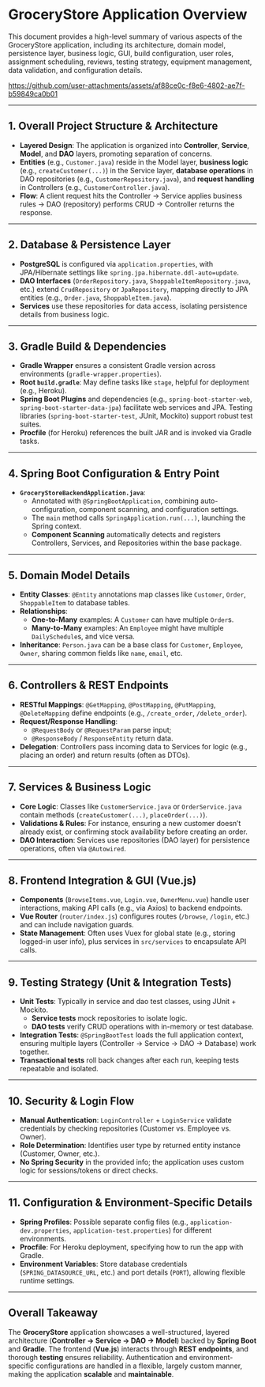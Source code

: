 # GroceryStore Application Overview

This document provides a high-level summary of various aspects of the GroceryStore application, including its architecture, domain model, persistence layer, business logic, GUI, build configuration, user roles, assignment scheduling, reviews, testing strategy, equipment management, data validation, and configuration details.



https://github.com/user-attachments/assets/af88ce0c-f8e6-4802-ae7f-b59849ca0b01


---

## 1. Overall Project Structure & Architecture
- **Layered Design**: The application is organized into **Controller**, **Service**, **Model**, and **DAO** layers, promoting separation of concerns.
- **Entities** (e.g., `Customer.java`) reside in the Model layer, **business logic** (e.g., `createCustomer(...)`) in the Service layer, **database operations** in DAO repositories (e.g., `CustomerRepository.java`), and **request handling** in Controllers (e.g., `CustomerController.java`).
- **Flow**: A client request hits the Controller → Service applies business rules → DAO (repository) performs CRUD → Controller returns the response.

---

## 2. Database & Persistence Layer
- **PostgreSQL** is configured via `application.properties`, with JPA/Hibernate settings like `spring.jpa.hibernate.ddl-auto=update`.
- **DAO Interfaces** (`OrderRepository.java`, `ShoppableItemRepository.java`, etc.) extend `CrudRepository` or `JpaRepository`, mapping directly to JPA entities (e.g., `Order.java`, `ShoppableItem.java`).
- **Services** use these repositories for data access, isolating persistence details from business logic.

---

## 3. Gradle Build & Dependencies
- **Gradle Wrapper** ensures a consistent Gradle version across environments (`gradle-wrapper.properties`).
- **Root `build.gradle`**: May define tasks like `stage`, helpful for deployment (e.g., Heroku).
- **Spring Boot Plugins** and dependencies (e.g., `spring-boot-starter-web`, `spring-boot-starter-data-jpa`) facilitate web services and JPA. Testing libraries (`spring-boot-starter-test`, JUnit, Mockito) support robust test suites.
- **Procfile** (for Heroku) references the built JAR and is invoked via Gradle tasks.

---

## 4. Spring Boot Configuration & Entry Point
- **`GroceryStoreBackendApplication.java`**:
  - Annotated with `@SpringBootApplication`, combining auto-configuration, component scanning, and configuration settings.
  - The `main` method calls `SpringApplication.run(...)`, launching the Spring context.
  - **Component Scanning** automatically detects and registers Controllers, Services, and Repositories within the base package.

---

## 5. Domain Model Details
- **Entity Classes**: `@Entity` annotations map classes like `Customer`, `Order`, `ShoppableItem` to database tables.
- **Relationships**:
  - **One-to-Many** examples: A `Customer` can have multiple `Order`s.
  - **Many-to-Many** examples: An `Employee` might have multiple `DailySchedule`s, and vice versa.
- **Inheritance**: `Person.java` can be a base class for `Customer`, `Employee`, `Owner`, sharing common fields like `name`, `email`, etc.

---

## 6. Controllers & REST Endpoints
- **RESTful Mappings**: `@GetMapping`, `@PostMapping`, `@PutMapping`, `@DeleteMapping` define endpoints (e.g., `/create_order`, `/delete_order`).
- **Request/Response Handling**:
  - `@RequestBody` or `@RequestParam` parse input;
  - `@ResponseBody` / `ResponseEntity` return data.
- **Delegation**: Controllers pass incoming data to Services for logic (e.g., placing an order) and return results (often as DTOs).

---

## 7. Services & Business Logic
- **Core Logic**: Classes like `CustomerService.java` or `OrderService.java` contain methods (`createCustomer(...)`, `placeOrder(...)`).
- **Validations & Rules**: For instance, ensuring a new customer doesn’t already exist, or confirming stock availability before creating an order.
- **DAO Interaction**: Services use repositories (DAO layer) for persistence operations, often via `@Autowired`.

---

## 8. Frontend Integration & GUI (Vue.js)
- **Components** (`BrowseItems.vue`, `Login.vue`, `OwnerMenu.vue`) handle user interactions, making API calls (e.g., via Axios) to backend endpoints.
- **Vue Router** (`router/index.js`) configures routes (`/browse`, `/login`, etc.) and can include navigation guards.
- **State Management**: Often uses Vuex for global state (e.g., storing logged-in user info), plus services in `src/services` to encapsulate API calls.

---

## 9. Testing Strategy (Unit & Integration Tests)
- **Unit Tests**: Typically in service and dao test classes, using JUnit + Mockito.
  - **Service tests** mock repositories to isolate logic.
  - **DAO tests** verify CRUD operations with in-memory or test database.
- **Integration Tests**: `@SpringBootTest` loads the full application context, ensuring multiple layers (Controller → Service → DAO → Database) work together.
- **Transactional tests** roll back changes after each run, keeping tests repeatable and isolated.

---

## 10. Security & Login Flow
- **Manual Authentication**: `LoginController` + `LoginService` validate credentials by checking repositories (Customer vs. Employee vs. Owner).
- **Role Determination**: Identifies user type by returned entity instance (Customer, Owner, etc.).
- **No Spring Security** in the provided info; the application uses custom logic for sessions/tokens or direct checks.

---

## 11. Configuration & Environment-Specific Details
- **Spring Profiles**: Possible separate config files (e.g., `application-dev.properties`, `application-test.properties`) for different environments.
- **Procfile**: For Heroku deployment, specifying how to run the app with Gradle.
- **Environment Variables**: Store database credentials (`SPRING_DATASOURCE_URL`, etc.) and port details (`PORT`), allowing flexible runtime settings.

---

## Overall Takeaway
The **GroceryStore** application showcases a well-structured, layered architecture (**Controller → Service → DAO → Model**) backed by **Spring Boot** and **Gradle**. The frontend (**Vue.js**) interacts through **REST endpoints**, and thorough **testing** ensures reliability. Authentication and environment-specific configurations are handled in a flexible, largely custom manner, making the application **scalable** and **maintainable**.




